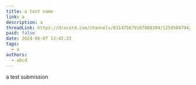 ```yaml
---
title: a test name
link: a
description: a
threadLink: https://discord.com/channels/831475679107088394/1259504794217746533
paid: false
date: 2024-06-07 13:42:23
tags:
  - a
authors:
  - abcd
---
```

a test submission